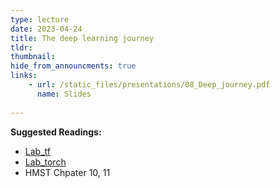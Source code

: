 ```yaml
---
type: lecture
date: 2023-04-24
title: The deep learning journey
tldr: 
thumbnail: 
hide_from_announcments: true
links: 
    - url: /static_files/presentations/08_Deep_journey.pdf
      name: Slides
      
---
```

**Suggested Readings:**
- [Lab_tf](https://github.com/phonchi/nsysu-math608/blob/master/static_files/presentations/08_neural_nets_with_tensorflow.ipynb)
- [Lab_torch](https://github.com/phonchi/nsysu-math608/blob/master/static_files/presentations/08_neural_nets_with_pytorch.ipynb)
- HMST Chpater 10, 11

